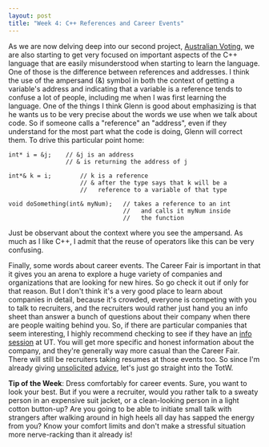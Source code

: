 ```yaml
---
layout: post
title: "Week 4: C++ References and Career Events"
---
```


As we are now delving deep into our second project, [Australian Voting](https://uva.onlinejudge.org/index.php?option=com_onlinejudge&Itemid=8&category=13&page=show_problem&problem=1083), we are also starting to get very focused on important aspects of the C++ language that are easily misunderstood when starting to learn the language. One of those is the difference between references and addresses. I think the use of the ampersand (&) symbol in both the context of getting a variable's address and indicating that a variable is a reference tends to confuse a lot of people, including me when I was first learning the language. One of the things I think Glenn is good about emphasizing is that he wants us to be very precise about the words we use when we talk about code. So if someone calls a "reference" an "address", even if they understand for the most part what the code is doing, Glenn will correct them. To drive this particular point home:

```
int* i = &j; 	// &j is an address
				// & is returning the address of j

int*& k = i;		// k is a reference
					// & after the type says that k will be a
					//   reference to a variable of that type

void doSomething(int& myNum);	// takes a reference to an int
								//   and calls it myNum inside
								//   the function
```

Just be observant about the context where you see the ampersand. As much as I like C++, I admit that the reuse of operators like this can be very confusing.

Finally, some words about career events. The Career Fair is important in that it gives you an arena to explore a huge variety of companies and organizations that are looking for new hires. So go check it out if only for that reason. But I don't think it's a very good place to learn about companies in detail, because it's crowded, everyone is competing with you to talk to recruiters, and the recruiters would rather just hand you an info sheet than answer a bunch of questions about their company when there are people waiting behind you. So, if there are particular companies that seem interesting, I highly recommend checking to see if they have an [info](https://apps.cs.utexas.edu/calendar/) [session](https://cns.utexas.edu/events/month.calendar/2015/09/19/-) at UT. You will get more specific and honest information about the company, and they're generally way more casual than the Career Fair. There will still be recruiters taking resumes at those events too. So since I'm already giving [unsolicited](https://www.psychologytoday.com/blog/freedom-learn/201012/unsolicited-advice-i-hate-it-you-hate-it-so-do-your-kids) [advice](http://www.huffingtonpost.com/sezin-koehler/why-i-stopped-giving-unsolicited-advice_b_7985278.html), let's just go straight into the TotW.

**Tip of the Week**: Dress comfortably for career events. Sure, you want to look your best. But if you were a recruiter, would you rather talk to a sweaty person in an expensive suit jacket, or a clean-looking person in a light cotton button-up? Are you going to be able to initiate small talk with strangers after walking around in high heels all day has sapped the energy from you? Know your comfort limits and don't make a stressful situation more nerve-racking than it already is!